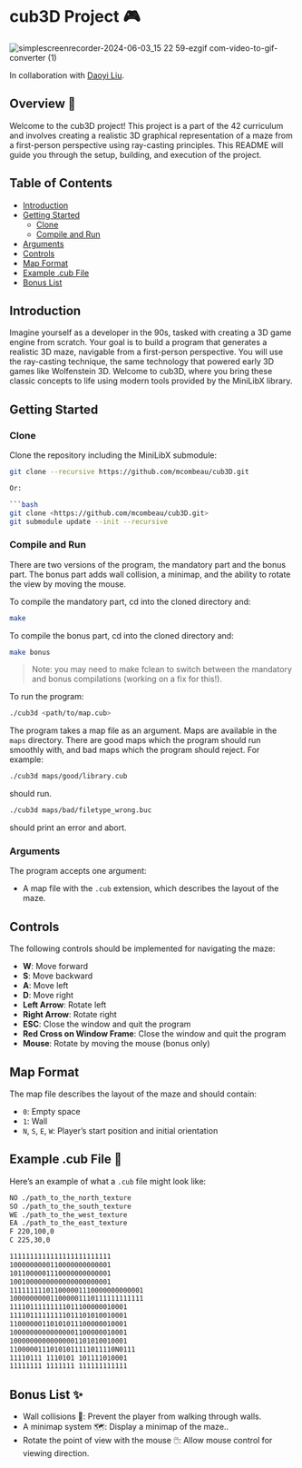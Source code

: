 # cub3D Project 🎮

![simplescreenrecorder-2024-06-03_15 22 59-ezgif com-video-to-gif-converter (1)](https://github.com/DjoykeAbyah/42_CUB3D/assets/115019123/c2a5fab4-f2dd-46f9-907f-1916911076af)


In collaboration with [Daoyi Liu](https://github.com/Jelligeth).

## Overview 📝

Welcome to the cub3D project! This project is a part of the 42 curriculum and involves creating a realistic 3D graphical representation of a maze from a first-person perspective using ray-casting principles. This README will guide you through the setup, building, and execution of the project.

## Table of Contents

- [Introduction](#introduction)
- [Getting Started](#getting-started)
  - [Clone](#clone)
  - [Compile and Run](#compile-and-run)
- [Arguments](#arguments)
- [Controls](#controls)
- [Map Format](#map-format)
- [Example .cub File](#example-cub-file)
- [Bonus List](#bonus-list)

## Introduction

Imagine yourself as a developer in the 90s, tasked with creating a 3D game engine from scratch. Your goal is to build a program that generates a realistic 3D maze, navigable from a first-person perspective. You will use the ray-casting technique, the same technology that powered early 3D games like Wolfenstein 3D. Welcome to cub3D, where you bring these classic concepts to life using modern tools provided by the MiniLibX library.

## Getting Started

### Clone

Clone the repository including the MiniLibX submodule:

```bash
git clone --recursive https://github.com/mcombeau/cub3D.git

Or:

```bash
git clone <https://github.com/mcombeau/cub3D.git>
git submodule update --init --recursive

```


### Compile and Run

There are two versions of the program, the mandatory part and the bonus part. The bonus part adds wall collision, a minimap, and the ability to rotate the view by moving the mouse.

To compile the mandatory part, cd into the cloned directory and:

```bash
make

```

To compile the bonus part, cd into the cloned directory and:

```bash
make bonus

```

> Note: you may need to make fclean to switch between the mandatory and bonus compilations (working on a fix for this!).
> 

To run the program:

```bash
./cub3d <path/to/map.cub>

```

The program takes a map file as an argument. Maps are available in the `maps` directory. There are good maps which the program should run smoothly with, and bad maps which the program should reject. For example:

```bash
./cub3d maps/good/library.cub

```

should run.

```bash
./cub3d maps/bad/filetype_wrong.buc

```

should print an error and abort.

### Arguments

The program accepts one argument:

- A map file with the `.cub` extension, which describes the layout of the maze.

## Controls

The following controls should be implemented for navigating the maze:

- **W**: Move forward
- **S**: Move backward
- **A**: Move left
- **D**: Move right
- **Left Arrow**: Rotate left
- **Right Arrow**: Rotate right
- **ESC**: Close the window and quit the program
- **Red Cross on Window Frame**: Close the window and quit the program
- **Mouse**: Rotate by moving the mouse (bonus only)

## Map Format

The map file describes the layout of the maze and should contain:

- `0`: Empty space
- `1`: Wall
- `N`, `S`, `E`, `W`: Player’s start position and initial orientation

## Example .cub File 📝

Here’s an example of what a `.cub` file might look like:

```bash
NO ./path_to_the_north_texture
SO ./path_to_the_south_texture
WE ./path_to_the_west_texture
EA ./path_to_the_east_texture
F 220,100,0
C 225,30,0

1111111111111111111111111
1000000000110000000000001
1011000001110000000000001
1001000000000000000000001
111111111011000001110000000000001
100000000011000001110111111111111
11110111111111011100000010001
11110111111111011101010010001
11000000110101011100000010001
10000000000000001100000010001
10000000000000001101010010001
11000001110101011111011110N0111
11110111 1110101 101111010001
11111111 1111111 111111111111

```

## Bonus List ✨

- Wall collisions 🧱: Prevent the player from walking through walls.
- A minimap system 🗺️: Display a minimap of the maze..
- Rotate the point of view with the mouse 🖱️: Allow mouse control for viewing direction.
